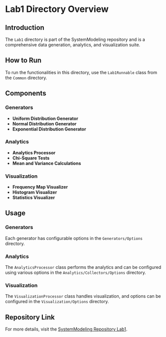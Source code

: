 # Lab1 Directory Overview

## Introduction

The `Lab1` directory is part of the SystemModeling repository and is a comprehensive data generation, analytics, and visualization suite.

## How to Run

To run the functionalities in this directory, use the `Lab1Runnable` class from the `Common` directory.

## Components

### Generators

- **Uniform Distribution Generator**
- **Normal Distribution Generator**
- **Exponential Distribution Generator**

### Analytics

- **Analytics Processor**
- **Chi-Square Tests**
- **Mean and Variance Calculations**

### Visualization

- **Frequency Map Visualizer**
- **Histogram Visualizer**
- **Statistics Visualizer**

## Usage

### Generators

Each generator has configurable options in the `Generators/Options` directory.

### Analytics

The `AnalyticsProcessor` class performs the analytics and can be configured using various options in the `Analytics/Collectors/Options` directory.

### Visualization

The `VisualizationProcessor` class handles visualization, and options can be configured in the `Visualization/Options` directory.

## Repository Link

For more details, visit the [SystemModeling Repository Lab1](https://github.com/Bardin08/SystemModeling/tree/master/SystemModeling/Lab1).

